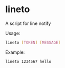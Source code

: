 # lineto

A script for line notify

Usage: 
```sh
lineto [TOKEN] [MESSAGE]
```

Example:
```sh
lineto 1234567 hello
```
